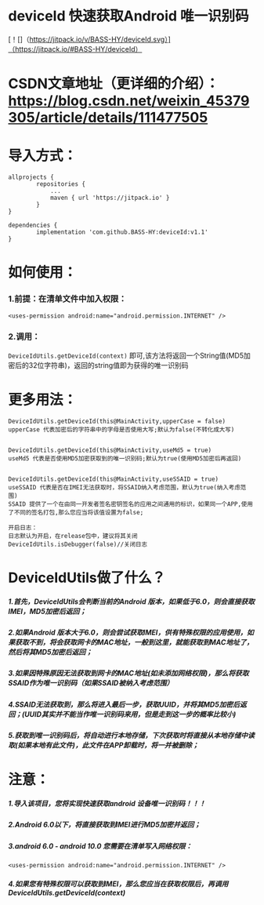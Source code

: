 # deviceId 快速获取Android 唯一识别码
[！[]（https://jitpack.io/v/BASS-HY/deviceId.svg）]（https://jitpack.io/#BASS-HY/deviceId）

# CSDN文章地址（更详细的介绍）：https://blog.csdn.net/weixin_45379305/article/details/111477505

# 导入方式：
```
allprojects {
		repositories {
			...
			maven { url 'https://jitpack.io' }
		}
}

dependencies {
	    implementation 'com.github.BASS-HY:deviceId:v1.1'
}
```

# 如何使用：
### 1.前提：在清单文件中加入权限：
```<uses-permission android:name="android.permission.INTERNET" />```

### 2.调用：
```DeviceIdUtils.getDeviceId(context)```
即可,该方法将返回一个String值(MD5加密后的32位字符串)，返回的string值即为获得的唯一识别码

# 更多用法：

```
DeviceIdUtils.getDeviceId(this@MainActivity,upperCase = false)
upperCase 代表加密后的字符串中的字母是否使用大写;默认为false(不转化成大写)


DeviceIdUtils.getDeviceId(this@MainActivity,useMd5 = true)
useMd5 代表是否使用MD5加密获取到的唯一识别码;默认为true(使用MD5加密后再返回)


DeviceIdUtils.getDeviceId(this@MainActivity,useSSAID = true)
useSSAID 代表是否在IMEI无法获取时，将SSAID纳入考虑范围，默认为true(纳入考虑范围)
SSAID 提供了一个在由同一开发者签名密钥签名的应用之间通用的标识，如果同一个APP,使用了不同的签名打包,那么您应当将该值设置为false;

开启日志：
日志默认为开启，在release包中，建议将其关闭
DeviceIdUtils.isDebugger(false)//关闭日志
```
# DeviceIdUtils做了什么？
#####  1.首先，DeviceIdUtils会判断当前的Android 版本，如果低于6.0，则会直接获取IMEI，MD5加密后返回；
#####  2.如果Android 版本大于6.0，则会尝试获取IMEI，供有特殊权限的应用使用，如果获取不到，将会获取网卡的MAC地址，一般到这里，就能获取到MAC地址了，然后将其MD5加密后返回；
#####  3.如果因特殊原因无法获取到网卡的MAC地址(如未添加网络权限)，那么将获取SSAID作为唯一识别码（如果SSAID被纳入考虑范围）
#####  4.SSAID无法获取到，那么将进入最后一步，获取UUID，并将其MD5加密后返回；(UUID其实并不能当作唯一识别码来用，但是走到这一步的概率比较小)
#####  5.获取到唯一识别码后，将自动进行本地存储，下次获取时将直接从本地存储中读取(如果本地有此文件)，此文件在APP卸载时，将一并被删除；


# 注意：
##### 1.导入该项目，您将实现快速获取android 设备唯一识别码！！！
##### 2.Android 6.0以下，将直接获取到IMEI进行MD5加密并返回；
##### 3.android 6.0 - android 10.0 您需要在清单写入网络权限：
```
<uses-permission android:name="android.permission.INTERNET" />
```
##### 4.如果您有特殊权限可以获取到IMEI，那么您应当在获取权限后，再调用DeviceIdUtils.getDeviceId(context)
